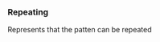 ### <a id="McUtils.McUtils.Parsers.RegexPatterns.Repeating">Repeating</a>
Represents that the patten can be repeated

